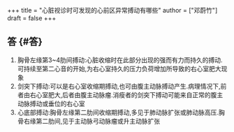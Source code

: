 +++
title = "心脏视诊时可发现的心前区异常搏动有哪些"
author = ["邓蔚竹"]
draft = false
+++

## 答 {#答}

1.  胸骨左缘第3~4肋间搏动:心脏收缩时在此部分出现的强而有力而持久的搏动.可持续至第二心音的开始,为右心室持久的压力负荷增加所导致的右心室肥大现象
2.  剑突下搏动:可以是右心室收缩期搏动,也可由腹主动脉搏动产生.病理情况下,前者由右心室肥大,后者由腹主动脉瘤.消瘦者的剑突下搏动可能来自正常的腹主动脉搏动或垂位的右心室
3.  心底部搏动:胸骨左缘第二肋间收缩期搏动,多见于肺动脉扩张或肺动脉高压.胸骨右缘第二肋间,见于主动脉弓动脉瘤或升主动脉扩张